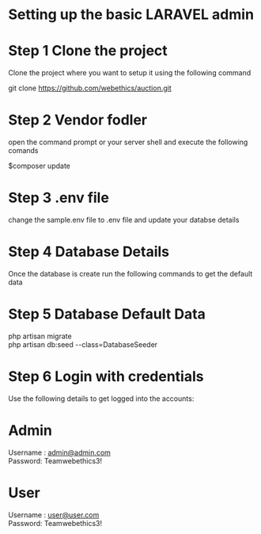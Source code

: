 # Setting up the basic LARAVEL admin 

# Step 1 Clone the project
Clone the project where you want to setup it using the following command

git clone https://github.com/webethics/auction.git

# Step 2 Vendor fodler
open the command prompt or your server shell and execute the following comands

$composer update

# Step 3 .env file
change the sample.env file to .env file and update your databse details

# Step 4 Database Details

Once the database is create run the following commands to get the default data

# Step 5 Database Default Data
php artisan migrate  
php artisan db:seed --class=DatabaseSeeder

# Step 6 Login with credentials

Use the following details to get logged into the accounts:

# Admin

Username : admin@admin.com  
Password: Teamwebethics3!

# User

Username : user@user.com  
Password: Teamwebethics3!

